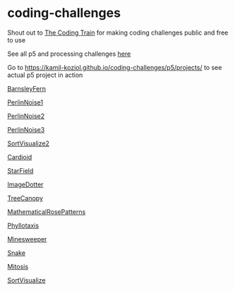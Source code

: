 # coding-challenges

Shout out to [The Coding Train](https://www.youtube.com/channel/UCvjgXvBlbQiydffZU7m1_aw) for making coding challenges public and free to use

See all p5 and processing challenges [here](https://www.youtube.com/watch?v=17WoOqgXsRM&list=PLRqwX-V7Uu6ZiZxtDDRCi6uhfTH4FilpH)

Go to https://kamil-koziol.github.io/coding-challenges/p5/projects/ to see actual p5 project in action

[BarnsleyFern](https://kamil-koziol.github.io/coding-challenges/p5/projects/BarnsleyFern)

[PerlinNoise1](https://kamil-koziol.github.io/coding-challenges/p5/projects/PerlinNoise1)

[PerlinNoise2](https://kamil-koziol.github.io/coding-challenges/p5/projects/PerlinNoise2)

[PerlinNoise3](https://kamil-koziol.github.io/coding-challenges/p5/projects/PerlinNoise3)

[SortVisualize2](https://kamil-koziol.github.io/coding-challenges/p5/projects/SortVisualize2)

[Cardioid](https://kamil-koziol.github.io/coding-challenges/p5/projects/Cardioid)

[StarField](https://kamil-koziol.github.io/coding-challenges/p5/projects/StarField)

[ImageDotter](https://kamil-koziol.github.io/coding-challenges/p5/projects/ImageDotter)

[TreeCanopy](https://kamil-koziol.github.io/coding-challenges/p5/projects/TreeCanopy)

[MathematicalRosePatterns](https://kamil-koziol.github.io/coding-challenges/p5/projects/MathematicalRosePatterns)

[Phyllotaxis](https://kamil-koziol.github.io/coding-challenges/p5/projects/Phyllotaxis)

[Minesweeper](https://kamil-koziol.github.io/coding-challenges/p5/projects/Minesweeper)

[Snake](https://kamil-koziol.github.io/coding-challenges/p5/projects/Snake)

[Mitosis](https://kamil-koziol.github.io/coding-challenges/p5/projects/Mitosis)

[SortVisualize](https://kamil-koziol.github.io/coding-challenges/p5/projects/SortVisualize)

​
